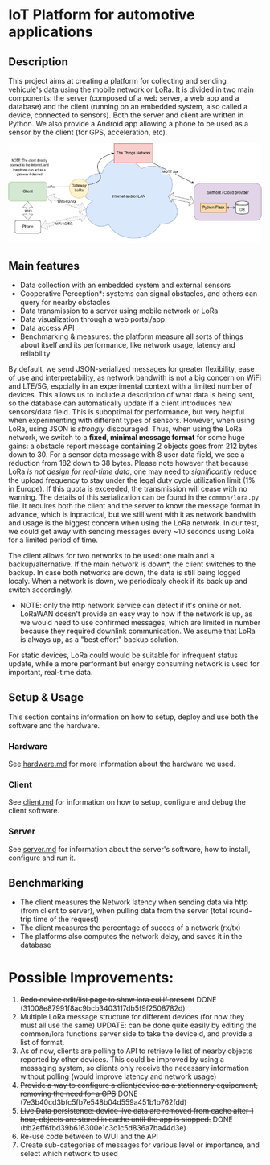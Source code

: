 # IoT Platform for automotive applications

## Description
This project aims at creating a platform for collecting and sending vehicule's data using the mobile network or LoRa. It is divided in two main components: the server (composed of a web server, a web app and a database) and the client (running on an embedded system, also called a device, connected to sensors).
Both the server and client are written in Python.
We also provide a Android app allowing a phone to be used as a sensor by the client (for GPS, acceleration, etc).

![Architectural diagram of the platform](doc/diag.png)

## Main features
- Data collection with an embedded system and external sensors
- Cooperative Perception*: systems can signal obstacles, and others can query for nearby obstacles
- Data transmission to a server using mobile network or LoRa
- Data visualization through a web portal/app.
- Data access API
- Benchmarking & measures: the platform measure all sorts of things about itself and its performance, like network usage, latency and reliability

By default, we send JSON-serialized messages for greater flexibility, ease of use and interpretability, as network bandwith is not a big concern on WiFi and LTE/5G, espcially in an experimental context with a limited number of devices. This allows us to include a description of what data is being sent, so the database can automatically update if a client introduces new sensors/data field. This is suboptimal for performance, but very helpful when experimenting with different types of sensors.
However, when using LoRa, using JSON is *strongly* discouraged.
Thus, when using the LoRa network, we switch to a **fixed, minimal message format** for some huge gains: a obstacle report message containing 2 objects goes from 212 bytes down to 30. For a sensor data message with 8 user data field, we see a reduction from 182 down to 38 bytes.
Please note however that because LoRa *is not design for real-time data*, one may need to *significantly* reduce the upload frequency to stay under the legal duty cycle utilization limit (1% in Europe). If this quota is exceeded, the transmission will cease with no warning.
The details of this serialization can be found in the `common/lora.py` file. It requires both the client and the server to know the message format in advance, which is inpractical, but we still went with it as network bandwith and usage is the biggest concern when using the LoRa network. In our test, we could get away with sending messages every ~10 seconds using LoRa for a limited period of time.

The client allows for two networks to be used: one main and a backup/alternative. If the main network is down*, the client switches to the backup. In case both networks are down, the data is still being logged localy. When a network is down, we periodicaly check if its back up and switch accordingly.

* NOTE: only the http network service can detect if it's online or not. LoRaWAN doesn't provide an easy way to now if the network is up, as we would need to use confirmed messages, which are limited in number because they required downlink communication. We assume that LoRa is always up, as a "best effort" backup solution.

For static devices, LoRa could would be suitable for infrequent status update, while a more performant but energy consuming network is used for important, real-time data.


## Setup & Usage
This section contains information on how to setup, deploy and use both the software and the hardware.

### Hardware
See [hardware.md](doc/client_hardware.md) for more information about the hardware we used.

### Client
See [client.md](doc/client.md.md) for information on how to setup, configure and debug the client software.

### Server
See [server.md](doc/server.md) for information about the server's software, how to install, configure and run it.


## Benchmarking
- The client measures the Network latency when sending data via http (from client to server), when pulling data from the server (total round-trip time of the request)
- The client measures the percentage of succes of a network (rx/tx)
- The platforms also computes the network delay, and saves it in the database


# Possible Improvements:
1. ~~Redo device edit/list page to show lora eui if present~~ DONE (31008e87991f8ac9bcb3403117db5f9f2508782d)
2. Multiple LoRa message structure for different devices (for now they must all use the same) UPDATE: can be done quite easily by editing the common/lora functions server side to take the deviceid, and provide a list of format.
3. As of now, clients are polling to API to retrieve le list of nearby objects reported by other devices. This could be improved by using a messaging system, so clients only receive the necessary information without polling (would improve latency and network usage)
4. ~~Provide a way to configure a client/device as a stationnary equipement, removing the need for a GPS~~ DONE (7e3b40cd3bfc5fb7e548b04d559a451b1b762fdd)
5. ~~Live Data persistence: device live data are removed from cache after 1 hour, objects are stored in cache until the app is stopped.~~ DONE (bb2eff6fbd39b616300e1c3c1c5d836a7ba44d3e)
6. Re-use code between to WUI and the API
7. Create sub-categories of messages for various level or importance, and select which network to used